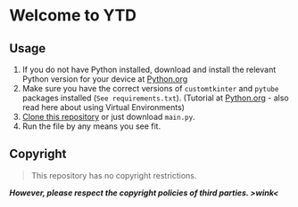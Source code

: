 # Welcome to YTD

## Usage

1. If you do not have Python installed, download and install the relevant Python version for your device at [Python.org](https://www.python.org/downloads/)
2. Make sure you have the correct versions of `customtkinter` and `pytube` packages installed (`See requirements.txt`). (Tutorial at [Python.org](https://packaging.python.org/en/latest/tutorials/installing-packages/) - also read here about using Virtual Environments)
3. [Clone this repository](https://docs.github.com/en/repositories/creating-and-managing-repositories/cloning-a-repository?tool=desktop) or just download `main.py`.
4. Run the file by any means you see fit.

## Copyright

>This repository has no copyright restrictions.

**_However, please respect the copyright policies of third parties. >wink<_**
